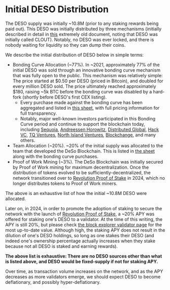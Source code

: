 # Initial DESO Distribution

The DESO supply was initially \~10.8M (prior to any staking rewards being paid out). This DESO was initially distributed by three mechanisms (initially described in detail in [this](https://drive.google.com/file/d/1YYNSURLiDhZSw3quYtrO5OtGqxSN-NdJ/view?usp=sharing) extremely old document, noting that DESO was initially called CLOUT). Notably, no DESO was ever locked, and there is nobody waiting for liquidity so they can dump their coins.

We describe the initial distribution of DESO below in simple terms:

* Bonding Curve Allocation (\~77%). In \~2021, approximately 77% of the initial DESO was sold through an innovative bonding curve mechanism that was fully open to the public. This mechanism was relatively simple: The price started at $0.50 per DESO (priced in Bitcoin), and doubled for every million DESO sold. The price ultimately reached approximately $180, raising \~5k BTC before the bonding curve was disabled by a hard-fork (shortly before DESO's first CEX listing).
  * Every purchase made against the bonding curve has been aggregated and listed in [this sheet](https://docs.google.com/spreadsheets/d/1D-p6AuwWkQGywfnyXmqirPCfQGZNLn70WHARiZam9_s/edit?gid=0#gid=0), with full pricing information for full transparency.
  * Notably, major well-known investors participated in this Bonding Curve period and continue to support the blockchain today, including [Sequoia](https://www.sequoiacap.com/article/diamondhands-spotlight/), [Andreessen Horowitz](https://a16zcrypto.com/portfolio/), [Distributed Global](https://www.distributedglobal.com/), [Hack VC](https://www.hack.vc/team), [TQ Ventures](https://www.tqventures.com/), [North Island Ventures](https://northisland.ventures/), [Blockchange](https://blockchange.vc/), and many others.
* Team Allocation (\~20%). \~20% of the initial supply was allocated to the team that developed the DeSo Blockchain. This is listed in [the sheet](https://docs.google.com/spreadsheets/u/0/?q=deso%20bonding%20curve) along with the bonding curve purchases.
* Proof of Work Mining (\~3%). The DeSo Blockchain was initially secured by Proof of Work mining for maximum decentralization. Once the distribution of tokens evolved to be sufficiently-decentralized, the network transitioned over to [Revolution Proof of Stake](https://revolution.deso.com) in 2024, which no longer distributes tokens to Proof of Work miners.

The above is an exhaustive list of how the initial \~10.8M DESO were allocated.

Later on, in 2024, in order to promote the adoption of staking to secure the network with the launch of [Revolution Proof of Stake](https://revolution.deso.com), a \~20% APY was offered for staking one's DESO to a validator. At the time of this writing, the APY is still 20%, but please check [the block explorer validator page](https://explorer.deso.com/validators) for the most up-to-date value. Although high, the staking APY does not result in the dilution of one's DESO holdings, so long as one stakes their DESO (and indeed one's ownership percentage actually increases when they stake because not all DESO is staked and earning rewards).

**The above list is exhaustive: There are no DESO sources other than what is listed above, and DESO would be fixed-supply if not for staking APY.**

Over time, as transaction volume increases on the network, and as the APY decreases as more validators emerge, we should expect DESO to become deflationary, and possibly hyper-deflationary.

